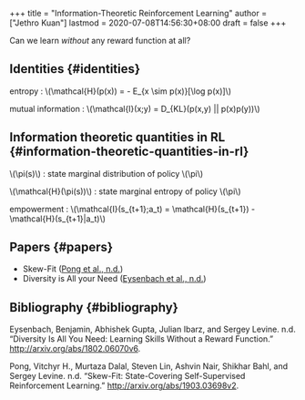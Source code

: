 +++
title = "Information-Theoretic Reinforcement Learning"
author = ["Jethro Kuan"]
lastmod = 2020-07-08T14:56:30+08:00
draft = false
+++

Can we learn _without_ any reward function at all?

## Identities {#identities}

entropy
: \\(\mathcal{H}(p(x)) = - E\_{x \sim p(x)}[\log p(x)]\\)

mutual information
: \\(\mathcal{I}(x;y) = D\_{KL}(p(x,y) || p(x)p(y))\\)

## Information theoretic quantities in RL {#information-theoretic-quantities-in-rl}

\\(\pi(s)\\)
: state marginal distribution of policy \\(\pi\\)

\\(\mathcal{H}(\pi(s))\\)
: state marginal entropy of policy \\(\pi\\)

empowerment
: \\(\mathcal{I}(s\_{t+1};a_t) = \mathcal{H}(s\_{t+1}) - \mathcal{H}(s\_{t+1}|a_t)\\)

## Papers {#papers}

- Skew-Fit ([Pong et al., n.d.](#org5f1ab61))
- Diversity is All your Need ([Eysenbach et al., n.d.](#org8cb8100))

## Bibliography {#bibliography}

<a id="org8cb8100"></a>Eysenbach, Benjamin, Abhishek Gupta, Julian Ibarz, and Sergey Levine. n.d. “Diversity Is All You Need: Learning Skills Without a Reward Function.” <http://arxiv.org/abs/1802.06070v6>.

<a id="org5f1ab61"></a>Pong, Vitchyr H., Murtaza Dalal, Steven Lin, Ashvin Nair, Shikhar Bahl, and Sergey Levine. n.d. “Skew-Fit: State-Covering Self-Supervised Reinforcement Learning.” <http://arxiv.org/abs/1903.03698v2>.

